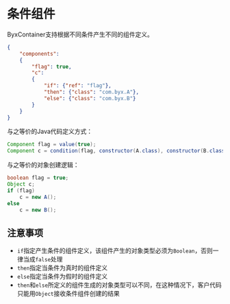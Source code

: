 # 条件组件

ByxContainer支持根据不同条件产生不同的组件定义。

```json
{
    "components":
    {
        "flag": true,
        "c":
        {
            "if": {"ref": "flag"},
            "then": {"class": "com.byx.A"},
            "else": {"class": "com.byx.B"}
        }
    }
}
```

与之等价的Java代码定义方式：

```java
Component flag = value(true);
Component c = condition(flag, constructor(A.class), constructor(B.class));
```

与之等价的对象创建逻辑：

```java
boolean flag = true;
Object c;
if (flag)
    c = new A();
else
    c = new B();
```

## 注意事项

* `if`指定产生条件的组件定义，该组件产生的对象类型必须为`Boolean`，否则一律当成`false`处理
* `then`指定当条件为真时的组件定义
* `else`指定当条件为假时的组件定义
* `then`和`else`所定义的组件生成的对象类型可以不同，在这种情况下，客户代码只能用`Object`接收条件组件创建的结果